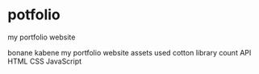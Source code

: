 # potfolio
my portfolio website

bonane kabene my portfolio website 
assets used
  cotton library
  count API
  HTML
  CSS
  JavaScript
